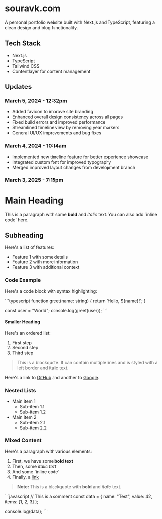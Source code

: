 # souravk.com

A personal portfolio website built with Next.js and TypeScript, featuring a clean design and blog functionality.

## Tech Stack

- Next.js
- TypeScript
- Tailwind CSS
- Contentlayer for content management

## Updates

### March 5, 2024 - 12:32pm

- Added favicon to improve site branding
- Enhanced overall design consistency across all pages
- Fixed build errors and improved performance
- Streamlined timeline view by removing year markers
- General UI/UX improvements and bug fixes

### March 4, 2024 - 10:14am

- Implemented new timeline feature for better experience showcase
- Integrated custom font for improved typography
- Merged improved layout changes from development branch

### March 3, 2025 - 7:15pm

# Main Heading

This is a paragraph with some **bold** and _italic_ text. You can also add \`inline code\` here.

## Subheading

Here's a list of features:

- Feature 1 with some details
- Feature 2 with more information
- Feature 3 with additional context

### Code Example

Here's a code block with syntax highlighting:

\`\`\`typescript
function greet(name: string) {
return \`Hello, \${name}!\`;
}

const user = "World";
console.log(greet(user));
\`\`\`

#### Smaller Heading

Here's an ordered list:

1. First step
2. Second step
3. Third step

> This is a blockquote. It can contain multiple lines
> and is styled with a left border and italic text.

Here's a link to [GitHub](https://github.com) and another to [Google](https://google.com).

### Nested Lists

- Main item 1
  - Sub-item 1.1
  - Sub-item 1.2
- Main item 2
  - Sub-item 2.1
  - Sub-item 2.2

### Mixed Content

Here's a paragraph with various elements:

1. First, we have some **bold text**
2. Then, some _italic text_
3. And some \`inline code\`
4. Finally, a [link](https://example.com)

> **Note:** This is a blockquote with **bold** and _italic_ text.

\`\`\`javascript
// This is a comment
const data = {
name: "Test",
value: 42,
items: [1, 2, 3]
};

console.log(data);
\`\`\`
